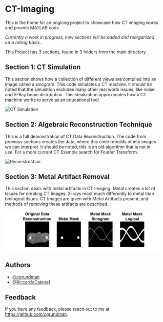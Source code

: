# CT-Imaging
This is the home for an ongiong project to showcase how CT imaging works and provide MATLAB code.

<em>Currently a work in progress, new sections will be added and reorganized on a rolling basis.</em>.

This Project has 3 sections, found in 3 folders from the main directory.

## Section 1: CT Simulation

This section shows how a collection of different views are compiled into an image called a sinogram. This code simulates a CT machine. It should be noted that the simulation excludes many other real world issues, like noise and X-Ray beam distribution. This idealization approximates how a CT machine works to serve as an educational tool.

![CT Simulation](https://github.com/cgrundman/CT-Imaging/blob/main/1_ct_simulation/figures/ct_machine_simulation.gif)

## Section 2: Algebraic Reconstruction Technique

This is a full demonstration of CT Data Reconstruction. The code from previous sections creates the data, where this code rebuilds ot into images we can interpret. It should be noted, this is an old algorithm that is not in use. For a more current CT Example search for Fourier Transform.

![Reconstruction](https://github.com/cgrundman/CT-Imaging/blob/main/2_algebraic_reconstruction_technique/figures/iteration.gif)

## Section 3: Metal Artifact Removal

This section deals with metal artifacts in CT Imaging. Metal creates a lot of issues for creating CT Images. X-rays react much differently to metal than biological tisues. CT Images are given with Metal Artifacts present, and methods of removing these artifacts are described. 

![Metal Artifact Reduction](https://github.com/cgrundman/CT-Imaging/blob/main/3_metal_artifact_reduction/figures/hip_sino_metal_mask_creation.jpg)

## Authors

- [@cgrundman](https://github.com/cgrundman/)
- [@RiccardoCatena1](https://github.com/RiccardoCatena1/)

## Feedback

If you have any feedback, please reach out to me at https://github.com/cgrundman.
